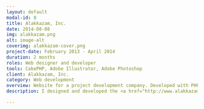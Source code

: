 ```yaml
---
layout: default
modal-id: 8
title: Alakkazam, Inc.
date: 2014-08-08
img: alakkazam.png
alt: image-alt
coverimg: alakkazam-cover.png
project-date: February 2013 - April 2014
duration: 2 months
roles: Web designer and developer
tools: CakePHP, Adobe Illustrator, Adobe Photoshop
client: Alakkazam, Inc.
category: Web development
overview: Website for a project development company. Developed with PHP (using CakePhp framework) and i18n for bilingual functionality.
description: I designed and developed the <a href="http://www.alakkazam.com" target="_blank">main website</a> of the company in PHP. This included designing the corporate image and logo and all the graphical elements of the website. <br><img src="/img/portfolio/alakkazam01.png" class="img-responsive img-centered"><br><strong><a href="http://www.alakkazam.com" target="_blank">Visit online</a></strong>

---
```


